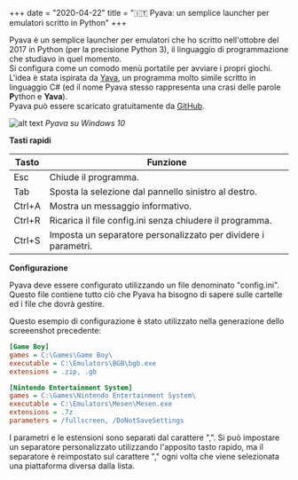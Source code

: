 +++
date = "2020-04-22"
title = "🇮🇹 Pyava: un semplice launcher per emulatori scritto in Python"
+++

Pyava è un semplice launcher per emulatori che ho scritto nell'ottobre del 2017 in Python (per la precisione Python 3), il linguaggio di programmazione che studiavo in quel momento.  
Si configura come un comodo menù portatile per avviare i propri giochi.  
L'idea è stata ispirata da [Yava](https://github.com/Beluki/Yava), un programma molto simile scritto in linguaggio C# (ed il nome Pyava stesso rappresenta una crasi delle parole **P**ython e **Yava**).  
Pyava può essere scaricato gratuitamente da [GitHub](https://github.com/giacomopoggi/Pyava).

![alt text](/images/pyava-screenshot.png)
*Pyava su Windows 10*

**Tasti rapidi**

| Tasto  | Funzione                                                       |
| ------ | -------------------------------------------------------------- |
| Esc    | Chiude il programma.                                           |
| Tab    | Sposta la selezione dal pannello sinistro al destro.           |
| Ctrl+A | Mostra un messaggio informativo.                               |
| Ctrl+R | Ricarica il file config.ini senza chiudere il programma.       |
| Ctrl+S | Imposta un separatore personalizzato per dividere i parametri. |

**Configurazione**

Pyava deve essere configurato utilizzando un file denominato "config.ini". Questo file contiene tutto ciò che Pyava ha bisogno di sapere sulle cartelle ed i file che dovrà gestire.

Questo esempio di configurazione è stato utilizzato nella generazione dello screeenshot precedente:
```ini
[Game Boy]
games = C:\Games\Game Boy\
executable = C:\Emulators\BGB\bgb.exe
extensions = .zip, .gb

[Nintendo Entertainment System]
games = C:\Games\Nintendo Entertainment System\
executable = C:\Emulators\Mesen\Mesen.exe
extensions = .7z
parameters = /fullscreen, /DoNotSaveSettings
```
I parametri e le estensioni sono separati dal carattere ",". Si può impostare un separatore personalizzato utilizzando l'apposito tasto rapido, ma il separatore è reimpostato sul carattere "," ogni volta che viene selezionata una piattaforma diversa dalla lista.
